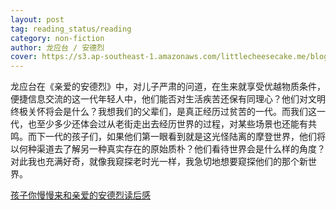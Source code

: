 ```yaml
---
layout: post
tag: reading_status/reading
category: non-fiction
author: 龙应台 / 安德烈
cover: https://s3.ap-southeast-1.amazonaws.com/littlecheesecake.me/blog-post/books/亲爱的安德烈.jpg
---
```


龙应台在《亲爱的安德烈》中，对儿子严肃的问道，在生来就享受优越物质条件，便捷信息交流的这一代年轻人中，他们能否对生活疾苦还保有同理心？他们对文明终极关怀将会是什么？我想我们的父辈们，是真正经历过贫苦的一代。而我们这一代，也至少多少还体会过从老街走出去经历世界的过程，对某些场景也还能有共鸣。而下一代的孩子们，如果他们第一眼看到就是这光怪陆离的摩登世界，他们将以何种渠道去了解另一种真实存在的原始质朴？他们看待世界会是什么样的角度？对此我也充满好奇，就像我窥探老时光一样，我急切地想要窥探他们的那个新世界。

[孩子你慢慢来和亲爱的安德烈读后感](https://littlecheesecake.me/blog2/2015/09/11/dear-you.html)
